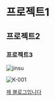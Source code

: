 # 프로젝트1
## 프로젝트2
### 프로젝트3
![jinsu](https://user-images.githubusercontent.com/91770791/159194314-3777cdcb-e3e2-4832-969f-2619c890bb65.png)

![K-001](https://user-images.githubusercontent.com/91770791/159194553-168dcd08-ec00-4108-ba85-9deea39b7544.png)


[제 블로그입니다](www.naver.com)

